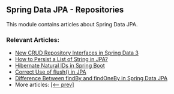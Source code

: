 ## Spring Data JPA - Repositories

This module contains articles about Spring Data JPA.

### Relevant Articles:
- [New CRUD Repository Interfaces in Spring Data 3](https://www.baeldung.com/spring-data-3-crud-repository-interfaces)
- [How to Persist a List of String in JPA?](https://www.baeldung.com/java-jpa-persist-string-list)
- [Hibernate Natural IDs in Spring Boot](https://www.baeldung.com/spring-boot-hibernate-natural-ids)
- [Correct Use of flush() in JPA](https://www.baeldung.com/spring-jpa-flush)
- [Difference Between findBy and findOneBy in Spring Data JPA](https://www.baeldung.com/spring-data-jpa-findby-vs-findoneby)
- More articles: [[<-- prev]](../spring-data-jpa-repo-2)
